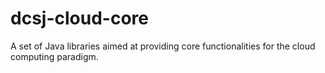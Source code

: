 dcsj-cloud-core
===============

A set of Java libraries aimed at providing core functionalities for the cloud computing paradigm. 
